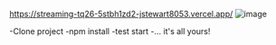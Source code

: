 https://streaming-tq26-5stbh1zd2-jstewart8053.vercel.app/
![image](https://github.com/jstewart8053/streaming/assets/14119349/c97669c5-b35b-4f42-911a-5905fb4e014b)

-Clone project
-npm install
-test start
-... it's all yours!
